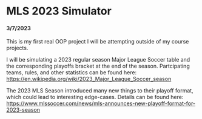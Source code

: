 # MLS 2023 Simulator

#### 3/7/2023

This is my first real OOP project I will be attempting outside of my course projects. 

I will be simulating a 2023 regular season Major League Soccer table and the corresponding playoffs bracket at the end of the season. Partcipating teams, rules, and other statistics can be found here:
https://en.wikipedia.org/wiki/2023_Major_League_Soccer_season

The 2023 MLS Season introduced many new things to their playoff format, which could lead to interesting edge-cases. Details can be found here:
https://www.mlssoccer.com/news/mls-announces-new-playoff-format-for-2023-season

